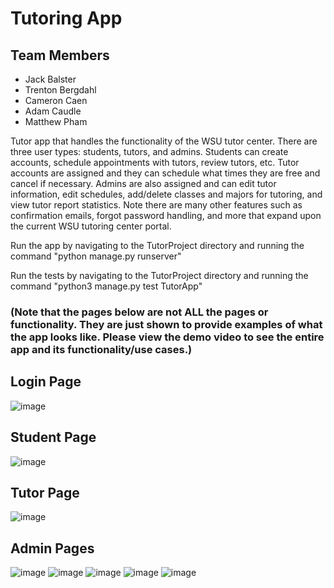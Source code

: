# Tutoring App 
## Team Members 
* Jack Balster
* Trenton Bergdahl
* Cameron Caen
* Adam Caudle
* Matthew Pham

Tutor app that handles the functionality of the WSU tutor center. There are three user types: students, tutors, and admins. Students can create accounts, schedule appointments with tutors, review tutors, etc. Tutor accounts are assigned and they can schedule what times they are free and cancel if necessary. Admins are also assigned and can edit tutor information, edit schedules, add/delete classes and majors for tutoring, and view tutor report statistics. Note there are many other features such as confirmation emails, forgot password handling, and more that expand upon the current WSU tutoring center portal.

Run the app by navigating to the TutorProject directory and running the command "python manage.py runserver"

Run the tests by navigating to the TutorProject directory and running the command "python3 manage.py test TutorApp"


### (Note that the pages below are not ALL the pages or functionality. They are just shown to provide examples of what the app looks like. Please view the demo video to see the entire app and its functionality/use cases.)
## Login Page
![image](https://github.com/jack-balster/Tutor-App/assets/107078414/9135945c-7245-4cd6-9445-c827238d8953)
## Student Page
![image](https://github.com/jack-balster/Tutor-App/assets/107078414/3fb18bb2-e5c8-4dfc-a2d7-297560c1f980)
## Tutor Page
![image](https://github.com/jack-balster/Tutor-App/assets/107078414/783776f9-02f1-490a-b14d-16a4488cb2af)
## Admin Pages
![image](https://github.com/jack-balster/Tutor-App/assets/107078414/17215a3c-8cd9-42be-b56a-9183c1736e3d)
![image](https://github.com/jack-balster/Tutor-App/assets/107078414/cd7f56bb-f344-4319-990d-8d3ef08ffffa)
![image](https://github.com/jack-balster/Tutor-App/assets/107078414/2d40161e-ab5a-4606-a5e5-842c55b30f13)
![image](https://github.com/jack-balster/Tutor-App/assets/107078414/47b194e5-df3f-493f-9743-4d22a23a7613)
![image](https://github.com/jack-balster/Tutor-App/assets/107078414/6312783d-9d64-4a8a-a727-31778ae12547)







